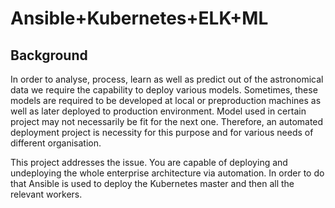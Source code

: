 # Ansible+Kubernetes+ELK+ML

## Background

In order to analyse, process, learn as well as predict out of the astronomical data we require the capability to deploy various models. Sometimes, these models are required to be developed at local or preproduction machines as well as later deployed to production environment. Model used in certain project may not necessarily be fit for the next one. Therefore, an automated deployment project is necessity for this purpose and for various needs of different organisation.

This project addresses the issue. You are capable of deploying and undeploying the whole enterprise architecture via automation. In order to do that Ansible is used to deploy the Kubernetes master and then all the relevant workers. 

